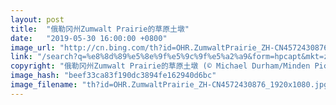 ```yaml
---
layout: post
title:  "俄勒冈州Zumwalt Prairie的草原土墩"
date:   "2019-05-30 16:00:00 +0800"
image_url: "http://cn.bing.com/th?id=OHR.ZumwaltPrairie_ZH-CN4572430876_1920x1080.jpg&rf=LaDigue_1920x1080.jpg&pid=hp"
link: "/search?q=%e8%8d%89%e5%8e%9f%e5%9c%9f%e5%a2%a9&form=hpcapt&mkt=zh-cn"
copyright: "俄勒冈州Zumwalt Prairie的草原土墩 (© Michael Durham/Minden Pictures)"
image_hash: "beef33ca83f190dc3894fe162940d6bc"
image_filename: "th?id=OHR.ZumwaltPrairie_ZH-CN4572430876_1920x1080.jpg&rf=LaDigue_1920x1080.jpg&pid=hp"
---
```

